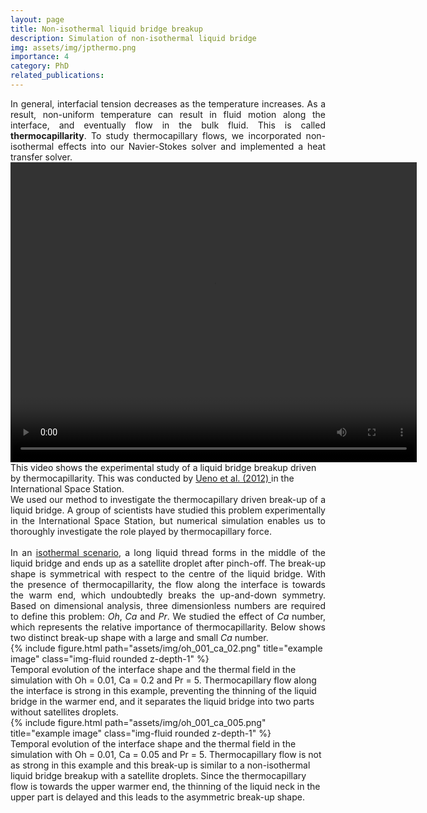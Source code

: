 ```yaml
---
layout: page
title: Non-isothermal liquid bridge breakup 
description: Simulation of non-isothermal liquid bridge
img: assets/img/jpthermo.png
importance: 4
category: PhD
related_publications: 
---
```


<div style='text-align: justify;'>
In general, interfacial tension decreases as the temperature increases. As a result, non-uniform temperature can result in fluid motion along the interface, and eventually flow in the bulk fluid. This is called <b>thermocapillarity</b>. To study thermocapillary flows, we incorporated non-isothermal effects into our Navier-Stokes solver and implemented a heat transfer solver.
</div>

<div class="row justify-content-center">
<div class = "center">
<video width="650" height="480" controls="controls">
  <source src="https://arxiv.org/src/1210.4073v1/anc/Gallery_of_Fluid_Motion_016.mp4" type="video/mp4" />
  Your browser does not support the video tag.
  /* instead of the last line you could also add the flash player*/
</video>
</div>
</div>
<div class="caption">
This video shows the experimental study of a liquid bridge breakup driven by thermocapillarity. This was conducted by <a href="https://arxiv.org/abs/1210.4073">Ueno et al.
(2012) </a> in the International Space Station.
</div>

<div style='text-align: justify;'>
We used our method to investigate the thermocapillary driven break-up of a liquid bridge. A group of scientists have studied this problem experimentally in the International Space Station, but numerical simulation enables us to thoroughly investigate the role played by thermocapillary force.
<br/>
<br/>
In an <a href="https://www.youtube.com/watch?v=pPkZWjo8Ow8&ab_channel=MatarFluidsGroup">isothermal scenario</a>, a long liquid thread forms in the middle of the liquid bridge and ends up as a satellite droplet after pinch-off. The break-up shape is symmetrical with respect to the centre of the liquid bridge. With the presence of thermocapillarity, the flow along the interface is towards the warm end, which undoubtedly breaks the up-and-down symmetry. Based on dimensional analysis, three dimensionless numbers are required to define this problem: <i>Oh</i>, <i>Ca</i> and <i>Pr</i>. We studied the effect of <i>Ca</i> number, which represents the relative importance of thermocapillarity. Below shows two distinct break-up shape with a large and small <i>Ca</i> number.
</div>

<div class="row justify-content-center">
<div class = "center">
<div class="col-sm">
{% include figure.html path="assets/img/oh_001_ca_02.png" title="example image" class="img-fluid rounded z-depth-1" %}
</div>
</div>
Temporal evolution of the interface shape and the thermal field in the simulation with Oh = 0.01, Ca = 0.2 and Pr = 5. Thermocapillary flow along the interface is strong in this example, preventing the thinning of the liquid bridge in the warmer end, and it separates the liquid bridge into two parts without satellites droplets.
</div>

<div class="caption">

</div>

<div class="row justify-content-center">
<div class = "center">
<div class="col-sm">
{% include figure.html path="assets/img/oh_001_ca_005.png" title="example image" class="img-fluid rounded z-depth-1" %}
</div>
</div>
Temporal evolution of the interface shape and the thermal field in the simulation with Oh = 0.01, Ca = 0.05 and Pr = 5. Thermocapillary flow is not as strong in this example and this break-up is similar to a non-isothermal liquid bridge breakup with a satellite droplets. Since the thermocapillary flow is towards the upper warmer end, the thinning of the liquid neck in the upper part is delayed and this leads to the asymmetric break-up shape.
</div>
<div class="caption">

</div>



